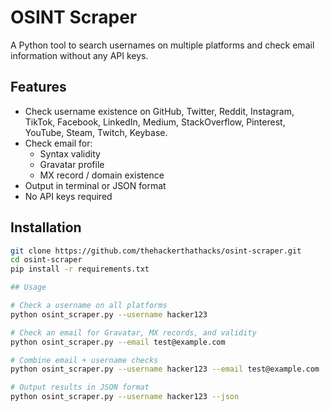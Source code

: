 # OSINT Scraper

A Python tool to search usernames on multiple platforms and check email information without any API keys.

## Features

- Check username existence on GitHub, Twitter, Reddit, Instagram, TikTok, Facebook, LinkedIn, Medium, StackOverflow, Pinterest, YouTube, Steam, Twitch, Keybase.
- Check email for:
  - Syntax validity
  - Gravatar profile
  - MX record / domain existence
- Output in terminal or JSON format
- No API keys required

## Installation

```bash
git clone https://github.com/thehackerthathacks/osint-scraper.git
cd osint-scraper
pip install -r requirements.txt

## Usage

# Check a username on all platforms
python osint_scraper.py --username hacker123

# Check an email for Gravatar, MX records, and validity
python osint_scraper.py --email test@example.com

# Combine email + username checks
python osint_scraper.py --username hacker123 --email test@example.com

# Output results in JSON format
python osint_scraper.py --username hacker123 --json
